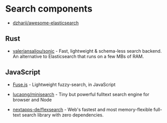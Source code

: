 # Search components

- [dzharii/awesome-elasticsearch](https://github.com/dzharii/awesome-elasticsearch)

## Rust

- [valeriansaliou/sonic](https://github.com/valeriansaliou/sonic) - Fast, lightweight & schema-less search backend. An alternative to Elasticsearch that runs on a few MBs of RAM.

## JavaScript

- [Fuse.js](https://github.com/krisk/Fuse) - Lightweight fuzzy-search, in JavaScript

- [lucaong/minisearch](https://github.com/lucaong/minisearch) - Tiny but powerful fulltext search engine for browser and Node

- [nextapps-de/flexsearch](https://github.com/nextapps-de/flexsearch) - Web's fastest and most memory-flexible full-text search library with zero dependencies.
